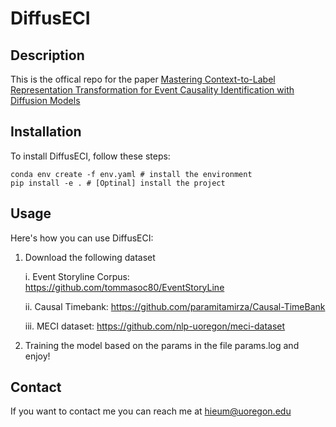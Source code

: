 # DiffusECI

## Description

This is the offical repo for the paper [Mastering Context-to-Label Representation Transformation for Event Causality Identification with Diffusion Models](https://ojs.aaai.org/index.php/AAAI/article/download/29840/31461) 

## Installation

To install DiffusECI, follow these steps:
```
conda env create -f env.yaml # install the environment 
pip install -e . # [Optinal] install the project

```

## Usage

Here's how you can use DiffusECI:

1. Download the following dataset
    
    i. Event Storyline Corpus: https://github.com/tommasoc80/EventStoryLine
    
    ii. Causal Timebank: https://github.com/paramitamirza/Causal-TimeBank

    iii. MECI dataset: https://github.com/nlp-uoregon/meci-dataset
2. Training the model based on the params in the file params.log and enjoy!


## Contact

If you want to contact me you can reach me at hieum@uoregon.edu
